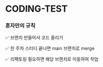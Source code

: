 # CODING-TEST

### 혼자만의 규칙

✅ 브랜치 만들어서 코드 올리기

✅ 한 주차 스터디 끝나면 main 브랜치로 merge

✅ 리팩토링 필요하면 해당 브랜치로 이동하여 작업
